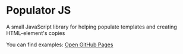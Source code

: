 # Populator JS
A small JavaScript library for helping populate templates and creating HTML-element's copies

You can find examples:
[Open GitHub Pages](http://smeshchankin.github.io/populator-js)